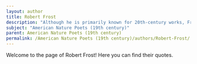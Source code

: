```yaml
---
layout: author
title: Robert Frost
description: "Although he is primarily known for 20th-century works, Frost's early poems, such as 'The Road Not Taken,' draw heavily from the American landscape and embody themes of nature, making him an important figure in the nature poetry genre."
subject: "American Nature Poets (19th century)"
parent: American Nature Poets (19th century)
permalink: /American Nature Poets (19th century)/authors/Robert-Frost/
---
```


Welcome to the page of Robert Frost! Here you can find their quotes.
